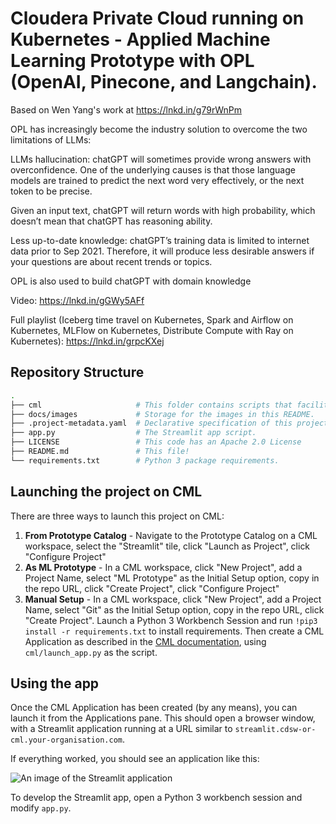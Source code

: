 # Cloudera Private Cloud running on Kubernetes - Applied Machine Learning Prototype with OPL (OpenAI, Pinecone, and Langchain).


Based on Wen Yang's work at https://lnkd.in/g79rWnPm

OPL has increasingly become the industry solution to overcome the two limitations of LLMs:

LLMs hallucination: chatGPT will sometimes provide wrong answers with overconfidence. 
One of the underlying causes is that those language models are trained to predict the next word very effectively, or the next token to be precise. 

Given an input text, chatGPT will return words with high probability, which doesn’t mean that chatGPT has reasoning ability.

Less up-to-date knowledge: chatGPT’s training data is limited to internet data prior to Sep 2021. Therefore, it will produce less desirable answers if your questions are about recent trends or topics.

OPL is also used to build chatGPT with domain knowledge

Video: https://lnkd.in/gGWy5AFf


Full playlist (Iceberg time travel on Kubernetes, Spark and Airflow on Kubernetes, MLFlow on Kubernetes, Distribute Compute with Ray on Kubernetes):
https://lnkd.in/grpcKXej

## Repository Structure

```bash
.
├── cml                     # This folder contains scripts that facilitate the project launch on CML.
├── docs/images             # Storage for the images in this README.
├── .project-metadata.yaml  # Declarative specification of this project
├── app.py                  # The Streamlit app script.
├── LICENSE                 # This code has an Apache 2.0 License
├── README.md               # This file!
└── requirements.txt        # Python 3 package requirements.
```

## Launching the project on CML

There are three ways to launch this project on CML:

1. **From Prototype Catalog** - Navigate to the Prototype Catalog on a CML workspace, select the "Streamlit" tile, click "Launch as Project", click "Configure Project"
2. **As ML Prototype** - In a CML workspace, click "New Project", add a Project Name, select "ML Prototype" as the Initial Setup option, copy in the repo URL, click "Create Project", click "Configure Project"
3. **Manual Setup** - In a CML workspace, click "New Project", add a Project Name, select "Git" as the Initial Setup option, copy in the repo URL, click "Create Project". Launch a Python 3 Workbench Session and run `!pip3 install -r requirements.txt` to install requirements. Then create a CML Application as described in the [CML documentation](https://docs.cloudera.com/machine-learning/1.1/applications/topics/ml-applications.html), using `cml/launch_app.py` as the script.

## Using the app

Once the CML Application has been created (by any means), you can launch it from the Applications pane.
This should open a browser window, with a Streamlit application running at a URL
similar to `streamlit.cdsw-or-cml.your-organisation.com`.

If everything worked, you should see an application like this:

![An image of the Streamlit application](docs/images/streamlit-amp-screenshot.png)

To develop the Streamlit app, open a Python 3 workbench session and modify `app.py`.
